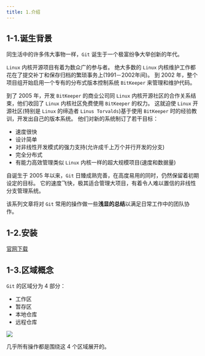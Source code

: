 ```yaml
---
title: 1.介绍
---
```


## 1-1.诞生背景
同生活中的许多伟大事物一样，`Git` 诞生于一个极富纷争大举创新的年代。

`Linux` 内核开源项目有着为数众广的参与者。 绝大多数的 `Linux` 内核维护工作都花在了提交补丁和保存归档的繁琐事务上(1991－2002年间)。 到 2002 年，整个项目组开始启用一个专有的分布式版本控制系统 `BitKeeper` 来管理和维护代码。

到了 2005 年，开发 `BitKeeper` 的商业公司同 `Linux` 内核开源社区的合作关系结束，他们收回了 `Linux` 内核社区免费使用 `BitKeeper` 的权力。 这就迫使 `Linux` 开源社区(特别是 `Linux` 的缔造者 `Linus Torvalds`)基于使用 `BitKeeper` 时的经验教训，开发出自己的版本系统。 他们对新的系统制订了若干目标：

- 速度很快
- 设计简单
- 对非线性开发模式的强力支持(允许成千上万个并行开发的分支)
- 完全分布式
- 有能力高效管理类似 `Linux` 内核一样的超大规模项目(速度和数据量)

自诞生于 2005 年以来，`Git` 日臻成熟完善，在高度易用的同时，仍然保留着初期设定的目标。 它的速度飞快，极其适合管理大项目，有着令人难以置信的非线性分支管理系统。

该系列文章将对 `Git` 常用的操作做一些**浅显的总结**以满足日常工作中的团队协作。

## 1-2.安装

[官网下载](https://git-scm.com/downloads)

## 1-3.区域概念

`Git` 的区域分为 4 部分：

- 工作区
- 暂存区
- 本地仓库
- 远程仓库

![](https://tva1.sinaimg.cn/large/008eGmZEly1gp22cqft9vj31t40iwtfc.jpg)

几乎所有操作都是围绕这 4 个区域展开的。
